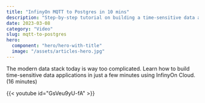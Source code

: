 ```yaml
---
title: "InfinyOn MQTT to Postgres in 10 mins"
description: "Step-by-step tutorial on building a time-sensitive data app."
date: 2023-03-08
category: "Video"
slug: mqtt-to-postgres
hero:
  component: "hero/hero-with-title"
  image: "/assets/articles-hero.jpg"
---
```


The modern data stack today is way too complicated. Learn how to build time-sensitive data applications in just a few minutes using InfinyOn Cloud. (16 minutes)

{{< youtube id="GsVeu9yU-fA" >}}
